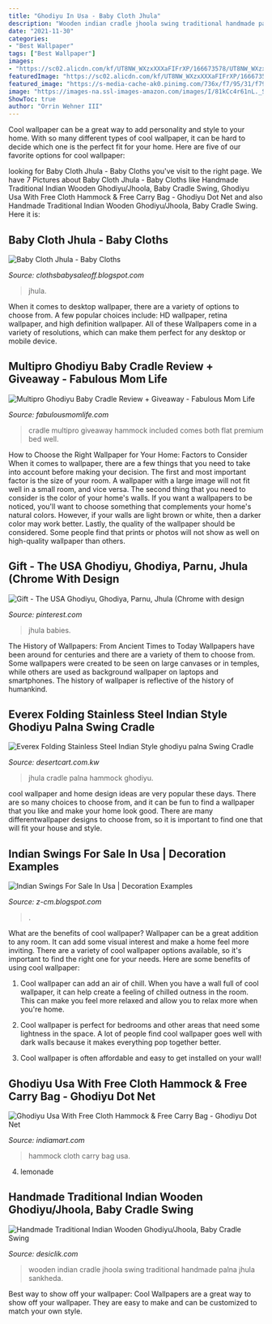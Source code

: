 ```yaml
---
title: "Ghodiyu In Usa - Baby Cloth Jhula"
description: "Wooden indian cradle jhoola swing traditional handmade palna jhula sankheda"
date: "2021-11-30"
categories:
- "Best Wallpaper"
tags: ["Best Wallpaper"]
images:
- "https://sc02.alicdn.com/kf/UT8NW_WXzxXXXaFIFrXP/166673578/UT8NW_WXzxXXXaFIFrXP.jpeg"
featuredImage: "https://sc02.alicdn.com/kf/UT8NW_WXzxXXXaFIFrXP/166673578/UT8NW_WXzxXXXaFIFrXP.jpeg"
featured_image: "https://s-media-cache-ak0.pinimg.com/736x/f7/95/31/f79531ac5bcc879e8f4039e868863c80.jpg"
image: "https://images-na.ssl-images-amazon.com/images/I/81kCc4r61nL._SY679_.jpg"
ShowToc: true
author: "Orrin Wehner III"
---
```



Cool wallpaper can be a great way to add personality and style to your home. With so many different types of cool wallpaper, it can be hard to decide which one is the perfect fit for your home. Here are five of our favorite options for cool wallpaper: 

	

		
looking for Baby Cloth Jhula - Baby Cloths you've visit to the right page. We have 7 Pictures about Baby Cloth Jhula - Baby Cloths like Handmade Traditional Indian Wooden Ghodiyu/Jhoola, Baby Cradle Swing, Ghodiyu Usa With Free Cloth Hammock &amp; Free Carry Bag - Ghodiyu Dot Net and also Handmade Traditional Indian Wooden Ghodiyu/Jhoola, Baby Cradle Swing. Here it is:
		
    
## Baby Cloth Jhula - Baby Cloths

<img loading=lazy src="https://images-na.ssl-images-amazon.com/images/I/81kCc4r61nL._SY679_.jpg" onerror="this.onerror=null;this.src='https://tse2.mm.bing.net/th?id=OIP.zFS-0OHfk-iGFLZLU_-MTAHaJ4&amp;pid=15.1';" alt="Baby Cloth Jhula - Baby Cloths">

_Source: clothsbabysaleoff.blogspot.com_

>jhula. 

	

When it comes to desktop wallpaper, there are a variety of options to choose from. A few popular choices include: HD wallpaper, retina wallpaper, and high definition wallpaper. All of these Wallpapers come in a variety of resolutions, which can make them perfect for any desktop or mobile device. 

    
## Multipro Ghodiyu Baby Cradle Review + Giveaway - Fabulous Mom Life

<img loading=lazy src="http://www.fabulousmomlife.com/wp-content/uploads/2016/06/multipro-ghodiyu-baby-cradle.jpg" onerror="this.onerror=null;this.src='https://tse4.mm.bing.net/th?id=OIP.SfOUzBegqlLBvoqyE0SiPgHaHQ&amp;pid=15.1';" alt="Multipro Ghodiyu Baby Cradle Review + Giveaway - Fabulous Mom Life">

_Source: fabulousmomlife.com_

>cradle multipro giveaway hammock included comes both flat premium bed well. 

	

How to Choose the Right Wallpaper for Your Home: Factors to Consider
When it comes to wallpaper, there are a few things that you need to take into account before making your decision. The first and most important factor is the size of your room. A wallpaper with a large image will not fit well in a small room, and vice versa. 
The second thing that you need to consider is the color of your home's walls. If you want a wallpapers to be noticed, you'll want to choose something that complements your home's natural colors. However, if your walls are light brown or white, then a darker color may work better. 
Lastly, the quality of the wallpaper should be considered. Some people find that prints or photos will not show as well on high-quality wallpaper than others.

    
## Gift - The USA Ghodiyu, Ghodiya, Parnu, Jhula (Chrome With Design

<img loading=lazy src="https://s-media-cache-ak0.pinimg.com/736x/f7/95/31/f79531ac5bcc879e8f4039e868863c80.jpg" onerror="this.onerror=null;this.src='https://tse4.mm.bing.net/th?id=OIP.GYDiIFSP4ya4l__1lChIJAHaE7&amp;pid=15.1';" alt="Gift - The USA Ghodiyu, Ghodiya, Parnu, Jhula (Chrome with design">

_Source: pinterest.com_

>jhula babies. 

	

The History of Wallpapers: From Ancient Times to Today
Wallpapers have been around for centuries and there are a variety of them to choose from. Some wallpapers were created to be seen on large canvases or in temples, while others are used as background wallpaper on laptops and smartphones. The history of wallpaper is reflective of the history of humankind.

    
## Everex Folding Stainless Steel Indian Style Ghodiyu Palna Swing Cradle

<img loading=lazy src="https://images-na.ssl-images-amazon.com/images/I/51y%2BsyC6iCL.jpg" onerror="this.onerror=null;this.src='https://tse1.mm.bing.net/th?id=OIP.dcLWnQwhTpqeTRoWh63KJgHaF6&amp;pid=15.1';" alt="Everex Folding Stainless Steel Indian Style ghodiyu palna Swing Cradle">

_Source: desertcart.com.kw_

>jhula cradle palna hammock ghodiyu. 

	

cool wallpaper and home design ideas are very popular these days. There are so many choices to choose from, and it can be fun to find a wallpaper that you like and make your home look good. There are many differentwallpaper designs to choose from, so it is important to find one that will fit your house and style.

    
## Indian Swings For Sale In Usa | Decoration Examples

<img loading=lazy src="https://sc02.alicdn.com/kf/UT8NW_WXzxXXXaFIFrXP/166673578/UT8NW_WXzxXXXaFIFrXP.jpeg" onerror="this.onerror=null;this.src='https://tse3.mm.bing.net/th?id=OIP.rldNeWGO5Mfmc-KBdn6y7gHaHa&amp;pid=15.1';" alt="Indian Swings For Sale In Usa | Decoration Examples">

_Source: z-cm.blogspot.com_

>. 

	

What are the benefits of cool wallpaper?
Wallpaper can be a great addition to any room. It can add some visual interest and make a home feel more inviting. There are a variety of cool wallpaper options available, so it's important to find the right one for your needs. Here are some benefits of using cool wallpaper: 
1. Cool wallpaper can add an air of chill. When you have a wall full of cool wallpaper, it can help create a feeling of chilled outness in the room. This can make you feel more relaxed and allow you to relax more when you're home. 

2. Cool wallpaper is perfect for bedrooms and other areas that need some lightness in the space. A lot of people find cool wallpaper goes well with dark walls because it makes everything pop together better. 

3. Cool wallpaper is often affordable and easy to get installed on your wall!

    
## Ghodiyu Usa With Free Cloth Hammock &amp; Free Carry Bag - Ghodiyu Dot Net

<img loading=lazy src="https://3.imimg.com/data3/HJ/YC/MY-4308570/ghodiyu-usa-with-free-cloth-hammock-free-carry-bag-500x500.jpg" onerror="this.onerror=null;this.src='https://tse3.mm.bing.net/th?id=OIP.Jrk8SXynCGIUtXBhGG-UeQAAAA&amp;pid=15.1';" alt="Ghodiyu Usa With Free Cloth Hammock &amp; Free Carry Bag - Ghodiyu Dot Net">

_Source: indiamart.com_

>hammock cloth carry bag usa. 

	

4. lemonade 

    
## Handmade Traditional Indian Wooden Ghodiyu/Jhoola, Baby Cradle Swing

<img loading=lazy src="https://www.desiclik.com/images/P/Cradle_2-01.JPG" onerror="this.onerror=null;this.src='https://tse4.mm.bing.net/th?id=OIP.5fxf3CYZ73vi41pu5jOqjQHaE5&amp;pid=15.1';" alt="Handmade Traditional Indian Wooden Ghodiyu/Jhoola, Baby Cradle Swing">

_Source: desiclik.com_

>wooden indian cradle jhoola swing traditional handmade palna jhula sankheda. 

	

Best way to show off your wallpaper:
Cool Wallpapers are a great way to show off your wallpaper. They are easy to make and can be customized to match your own style.


